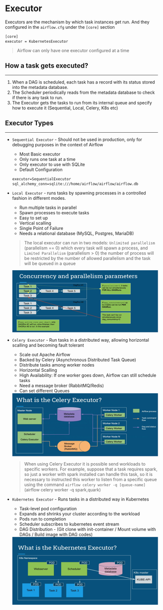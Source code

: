# Executor

Executors are the mechanism by which task instances get run. And they configured in the `airflow.cfg` under the `[core]` section
```
[core]
executor = KubernetesExecutor
```

> Airflow can only have one executor configured at a time

## How a task gets executed?
---

1. When a DAG is scheduled, each task has a record with its status stored into the metadata database.
2. The Scheduler periodically reads from the metadata database to check if there is any task to run.
3. The Executor gets the tasks to run from its internal queue and specify how to execute it (Sequential, Local, Celery, K8s etc)

## Executor Types
---

- `Sequential Executor` - Should not be used in production, only for debugging purposes in the context of Airflow
  - Most Basic executor
  - Only runs one task at a time
  - Only executor to use with SQLite
  - Default Configuration
  ```config
  executor=SequentialExecutor
  sql_alchemy_conn=sqlite:///home/airflow/airflow/airflow.db
  ```

- `Local Executor` - runs tasks by spawning processes in a controlled fashion in different modes.
  - Run multiple tasks in parallel
  - Spawn processes to execute tasks
  - Easy to set up
  - Vertical scalling
  - Single Point of Failure
  - Needs a relational database (MySQL, Postgres, MariaDB)
  > The local executor can run in two models: `Unlimited parallelism` (parallelism == 0) which every task will spawn a process, and `Limited Parallelism` (parallelism > 0) the number of process will be restricted by the number of allowed parallelism and the task will be queued in a queue

  <img src="./artifacts/pictures/03-localexecutor_parallelism.png" width="800">

- `Celery Executor` - Run tasks in a distributed way, allowing horizontal scalling and becoming fault tolerant
  - Scale out Apache Airflow
  - Backed by Celery (Asynchronous Distributed Task Queue)
  - Distribute tasks among worker nodes
  - Horizontal Scalling
  - High Availability: If one worker goes down, Airflow can still schedule tasks
  - Need a message broker (RabbitMQ/Redis)
  - Can set different Queues

  <img src="./artifacts/pictures/03-celery_executor_architecture.png" width="800">

  > When using Celery Executor it is possible send workloads to specific workers. For example, suppose that a task requires spark, so just a worker with spark installed can handle this task, so it is necessary to instructed this worker to listen from a specific queue using the command `airflow celery worker -q [queue-name]` (airflow celery worker -q spark,quark)

- `Kubernetes Executor` - Runs tasks in a distributed way in Kubernetes
  - Task-level pod configuration
  - Expands and shrinks your cluster according to the workload
  - Pods run to completion
  - Scheduler subscribes to kubernetes event stream
  - DAG Distribution - (Git clone with init-container / Mount volume with DAGs / Build image with DAG codes)

  <img src="./artifacts/pictures/03-kubernetes_executor.png" width="800">
